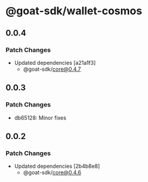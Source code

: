 # @goat-sdk/wallet-cosmos

## 0.0.4

### Patch Changes

- Updated dependencies [a21a1f3]
  - @goat-sdk/core@0.4.7

## 0.0.3

### Patch Changes

- db65128: Minor fixes

## 0.0.2

### Patch Changes

- Updated dependencies [2b4b8e8]
  - @goat-sdk/core@0.4.6
